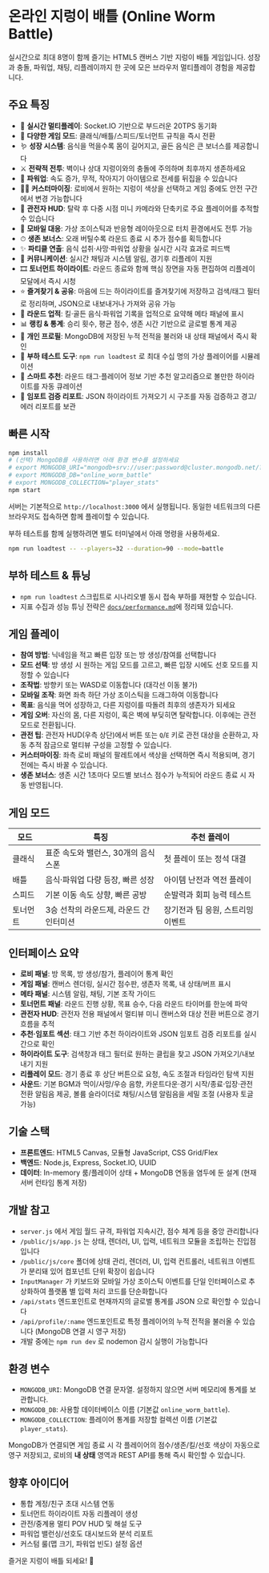 # 온라인 지렁이 배틀 (Online Worm Battle)

실시간으로 최대 8명이 함께 즐기는 HTML5 캔버스 기반 지렁이 배틀 게임입니다. 성장과 충돌, 파워업, 채팅, 리플레이까지 한 곳에 모은 브라우저 멀티플레이 경험을 제공합니다.

## 주요 특징
- 🔄 **실시간 멀티플레이**: Socket.IO 기반으로 부드러운 20TPS 동기화
- 🎯 **다양한 게임 모드**: 클래식/배틀/스피드/토너먼트 규칙을 즉시 전환
- 🪱 **성장 시스템**: 음식을 먹을수록 몸이 길어지고, 골든 음식은 큰 보너스를 제공합니다
- ⚔️ **전략적 전투**: 벽이나 상대 지렁이와의 충돌에 주의하며 최후까지 생존하세요
- 🧰 **파워업**: 속도 증가, 무적, 작아지기 아이템으로 전세를 뒤집을 수 있습니다
- 🧑‍🎨 **커스터마이징**: 로비에서 원하는 지렁이 색상을 선택하고 게임 중에도 안전 구간에서 변경 가능합니다
- 👀 **관전자 HUD**: 탈락 후 다중 시점 미니 카메라와 단축키로 주요 플레이어를 추적할 수 있습니다
- 📱 **모바일 대응**: 가상 조이스틱과 반응형 레이아웃으로 터치 환경에서도 전투 가능
- ⏱ **생존 보너스**: 오래 버틸수록 라운드 종료 시 추가 점수를 획득합니다
- ✨ **파티클 연출**: 음식 섭취·사망·파워업 상황을 실시간 시각 효과로 피드백
- 💬 **커뮤니케이션**: 실시간 채팅과 시스템 알림, 경기후 리플레이 지원
- 🎞 **토너먼트 하이라이트**: 라운드 종료와 함께 핵심 장면을 자동 편집하여 리플레이 모달에서 즉시 시청
- ⭐ **즐겨찾기 & 공유**: 마음에 드는 하이라이트를 즐겨찾기에 저장하고 검색/태그 필터로 정리하며, JSON으로 내보내거나 가져와 공유 가능
- 🏅 **라운드 업적**: 킬·골든 음식·파워업 기록을 업적으로 요약해 메타 패널에 표시
- 📊 **랭킹 & 통계**: 승리 횟수, 평균 점수, 생존 시간 기반으로 글로벌 통계 제공
- 📇 **개인 프로필**: MongoDB에 저장된 누적 전적을 불러와 내 상태 패널에서 즉시 확인
- 🧪 **부하 테스트 도구**: `npm run loadtest` 로 최대 수십 명의 가상 플레이어를 시뮬레이션
- 🤖 **스마트 추천**: 라운드 태그·플레이어 정보 기반 추천 알고리즘으로 볼만한 하이라이트를 자동 큐레이션
- 🧾 **임포트 검증 리포트**: JSON 하이라이트 가져오기 시 구조를 자동 검증하고 경고/에러 리포트를 보관

## 빠른 시작
```bash
npm install
# (선택) MongoDB를 사용하려면 아래 환경 변수를 설정하세요
# export MONGODB_URI="mongodb+srv://user:password@cluster.mongodb.net/?retryWrites=true&w=majority"
# export MONGODB_DB="online_worm_battle"
# export MONGODB_COLLECTION="player_stats"
npm start
```

서버는 기본적으로 `http://localhost:3000` 에서 실행됩니다. 동일한 네트워크의 다른 브라우저도 접속하면 함께 플레이할 수 있습니다.

부하 테스트를 함께 실행하려면 별도 터미널에서 아래 명령을 사용하세요.

```bash
npm run loadtest -- --players=32 --duration=90 --mode=battle
```

## 부하 테스트 & 튜닝
- `npm run loadtest` 스크립트로 시나리오별 동시 접속 부하를 재현할 수 있습니다.
- 지표 수집과 성능 튜닝 전략은 [`docs/performance.md`](docs/performance.md)에 정리돼 있습니다.

## 게임 플레이
- **참여 방법**: 닉네임을 적고 빠른 입장 또는 방 생성/참여를 선택합니다
- **모드 선택**: 방 생성 시 원하는 게임 모드를 고르고, 빠른 입장 시에도 선호 모드를 지정할 수 있습니다
- **조작법**: 방향키 또는 WASD로 이동합니다 (대각선 이동 불가)
- **모바일 조작**: 화면 좌측 하단 가상 조이스틱을 드래그하여 이동합니다
- **목표**: 음식을 먹어 성장하고, 다른 지렁이를 따돌려 최후의 생존자가 되세요
- **게임 오버**: 자신의 몸, 다른 지렁이, 혹은 벽에 부딪히면 탈락합니다. 이후에는 관전 모드로 전환됩니다.
- **관전 팁**: 관전자 HUD(우측 상단)에서 버튼 또는 `Q`/`E` 키로 관전 대상을 순환하고, 자동 추적 잠금으로 멀티뷰 구성을 고정할 수 있습니다.
- **커스터마이징**: 좌측 로비 패널의 팔레트에서 색상을 선택하면 즉시 적용되며, 경기 전에는 즉시 바꿀 수 있습니다.
- **생존 보너스**: 생존 시간 1초마다 모드별 보너스 점수가 누적되어 라운드 종료 시 자동 반영됩니다.

## 게임 모드
| 모드 | 특징 | 추천 플레이 |
| --- | --- | --- |
| 클래식 | 표준 속도와 밸런스, 30개의 음식 스폰 | 첫 플레이 또는 정석 대결 |
| 배틀 | 음식·파워업 다량 등장, 빠른 성장 | 아이템 난전과 역전 플레이 |
| 스피드 | 기본 이동 속도 상향, 빠른 공방 | 순발력과 회피 능력 테스트 |
| 토너먼트 | 3승 선착의 라운드제, 라운드 간 인터미션 | 장기전과 팀 응원, 스트리밍 이벤트 |

## 인터페이스 요약
- **로비 패널**: 방 목록, 방 생성/참가, 플레이어 통계 확인
- **게임 패널**: 캔버스 렌더링, 실시간 점수판, 생존자 목록, 내 상태/버프 표시
- **메타 패널**: 시스템 알림, 채팅, 기본 조작 가이드
- **토너먼트 패널**: 라운드 진행 상황, 목표 승수, 다음 라운드 타이머를 한눈에 파악
- **관전자 HUD**: 관전자 전용 패널에서 멀티뷰 미니 캔버스와 대상 전환 버튼으로 경기 흐름을 추적
- **추천·임포트 섹션**: 태그 기반 추천 하이라이트와 JSON 임포트 검증 리포트를 실시간으로 확인
- **하이라이트 도구**: 검색창과 태그 필터로 원하는 클립을 찾고 JSON 가져오기/내보내기 지원
- **리플레이 모드**: 경기 종료 후 상단 버튼으로 요청, 속도 조절과 타임라인 탐색 지원
- **사운드**: 기본 BGM과 먹이/사망/우승 음향, 카운트다운·경기 시작/종료·입장·관전 전환 알림음 제공, 볼륨 슬라이더로 채팅/시스템 알림음을 세밀 조절 (사용자 토글 가능)

## 기술 스택
- **프론트엔드**: HTML5 Canvas, 모듈형 JavaScript, CSS Grid/Flex
- **백엔드**: Node.js, Express, Socket.IO, UUID
- **데이터**: In-memory 룸/플레이어 상태 + MongoDB 연동을 염두에 둔 설계 (현재 서버 런타임 통계 저장)

## 개발 참고
- `server.js` 에서 게임 월드 규격, 파워업 지속시간, 점수 체계 등을 중앙 관리합니다
- `/public/js/app.js` 는 상태, 렌더러, UI, 입력, 네트워크 모듈을 조립하는 진입점입니다
- `/public/js/core` 폴더에 상태 관리, 렌더러, UI, 입력 컨트롤러, 네트워크 이벤트가 분리돼 있어 컴포넌트 단위 확장이 쉽습니다
- `InputManager` 가 키보드와 모바일 가상 조이스틱 이벤트를 단일 인터페이스로 추상화하여 플랫폼 별 입력 처리 코드를 단순화합니다
- `/api/stats` 엔드포인트로 현재까지의 글로벌 통계를 JSON 으로 확인할 수 있습니다
- `/api/profile/:name` 엔드포인트로 특정 플레이어의 누적 전적을 불러올 수 있습니다 (MongoDB 연결 시 영구 저장)
- 개발 중에는 `npm run dev` 로 nodemon 감시 실행이 가능합니다

## 환경 변수
- `MONGODB_URI`: MongoDB 연결 문자열. 설정하지 않으면 서버 메모리에 통계를 보관합니다.
- `MONGODB_DB`: 사용할 데이터베이스 이름 (기본값 `online_worm_battle`).
- `MONGODB_COLLECTION`: 플레이어 통계를 저장할 컬렉션 이름 (기본값 `player_stats`).

MongoDB가 연결되면 게임 종료 시 각 플레이어의 점수/생존/킬/선호 색상이 자동으로 영구 저장되고, 로비의 **내 상태** 영역과 REST API를 통해 즉시 확인할 수 있습니다.

## 향후 아이디어
- 통합 계정/친구 초대 시스템 연동
- 토너먼트 하이라이트 자동 리플레이 생성
- 관전/중계용 멀티 POV HUD 및 해설 도구
- 파워업 밸런싱/선호도 대시보드와 분석 리포트
- 커스텀 룰(맵 크기, 파워업 빈도) 설정 옵션

즐거운 지렁이 배틀 되세요! 🐛
